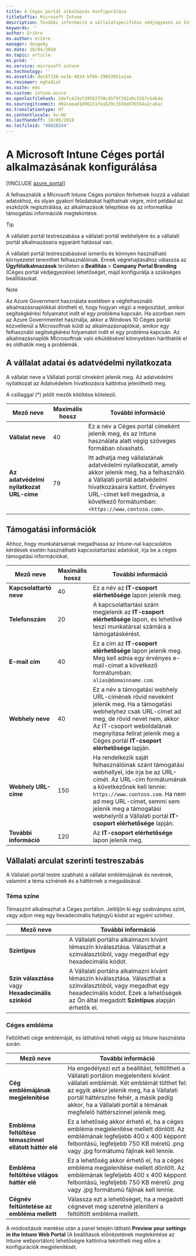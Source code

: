 ```yaml
---
title: A Céges portál alkalmazás konfigurálása
titleSuffix: Microsoft Intune
description: További információ a vállalatspecifikus védjegyezés az Intune Céges portál alkalmazásban való alkalmazásáról.
keywords: ''
author: Erikre
ms.author: erikre
manager: dougeby
ms.date: 10/04/2018
ms.topic: article
ms.prod: ''
ms.service: microsoft-intune
ms.technology: ''
ms.assetid: dec6f258-ee1b-4824-bf66-29053051a1ae
ms.reviewer: mghadial
ms.suite: ems
ms.custom: intune-azure
ms.openlocfilehash: 2defc433ef39562750c4579f302a9c5367c6464a
ms.sourcegitcommit: d92caead1d96151fea529c155bdd7b554a2ca5ac
ms.translationtype: HT
ms.contentlocale: hu-HU
ms.lasthandoff: 10/06/2018
ms.locfileid: "48828244"
---
```

# <a name="how-to-configure-the-microsoft-intune-company-portal-app"></a>A Microsoft Intune Céges portál alkalmazásának konfigurálása

[!INCLUDE [azure_portal](./includes/azure_portal.md)]

A felhasználók a Microsoft Intune Céges portálon férhetnek hozzá a vállalati adatokhoz, és olyan gyakori feladatokat hajthatnak végre, mint például az eszközök regisztrálása, az alkalmazások telepítése és az informatikai támogatási információk megtekintése.        

> [!Tip]        
> A vállalati portál testreszabása a vállalati portál webhelyére és a vállalati portál alkalmazásaira egyaránt hatással van.       

A vállalati portál testreszabásával ismerős és könnyen használható környezetet teremthet felhasználóinak. Ennek végrehajtásához válassza az **Ügyfélalkalmazások** területen a **Beállítás** > **Company Portal Branding** (Céges portál védjegyezése) lehetőséget, majd konfigurálja a szükséges beállításokat.  

> [!Note]       
> Az Azure Government használata esetében a végfelhasználó alkalmazásnaplókkal döntheti el, hogy hogyan végzi a megosztást, amikor segítségkérési folyamatot indít el egy probléma kapcsán. Ha azonban nem az Azure Governmentet használja, akkor a Windows 10 Céges portál közvetlenül a Microsoftnak küldi az alkalmazásnaplókat, amikor egy felhasználó segítségkérési folyamatot indít el egy probléma kapcsán. Az alkalmazásnaplók Microsoftnak való elküldésével könnyebben háríthatók el és oldhatók meg a problémák. 

## <a name="company-information-and-privacy-statement"></a>A vállalat adatai és adatvédelmi nyilatkozata        
A vállalat neve a Vállalati portál címeként jelenik meg. Az adatvédelmi nyilatkozat az Adatvédelem hivatkozásra kattintva jeleníthető meg.

A csillaggal (*) jelölt mezők kitöltése kötelező.       


| Mező neve | Maximális hossz | További információ |
|---|---|---|
|**Vállalat neve**| 40 | Ez a név a Céges portál címeként jelenik meg, és az Intune használata alatt végig szöveges formában olvasható. |
| **Az adatvédelmi nyilatkozat URL-címe** |     79     | Itt adhatja meg vállalatának adatvédelmi nyilatkozatát, amely akkor jelenik meg, ha a felhasználó a Vállalati portál adatvédelmi hivatkozásaira kattint. Érvényes URL-címet kell megadnia, a következő formátumban: `<https://www.contoso.com>`. |

## <a name="support-information"></a>Támogatási információk      
Ahhoz, hogy munkatársainak megadhassa az Intune-nal kapcsolatos kérdések esetén használható kapcsolattartási adatokat, írja be a céges támogatási információkat.       

|Mező neve|Maximális hossz|További információ|
|---|---|---|
|**Kapcsolattartó neve** | 40 | Ez a név az **IT-csoport elérhetősége** lapon jelenik meg. |
|**Telefonszám** | 20 | A kapcsolattartási szám megjelenik az **IT-csoport elérhetősége** lapon, és lehetővé teszi munkatársai számára a támogatáskérést. |
|**E-mail cím**| 40 | Ez a cím az **IT-csoport elérhetősége** lapon jelenik meg. Meg kell adnia egy érvényes e-mail-címet a következő formátumban: `alias@domainname.com`. |
|**Webhely neve**| 40 | Ez a név a támogatási webhely URL-címének rövid neveként jelenik meg. Ha a támogatási webhelyhez csak URL-címet ad meg, de rövid nevet nem, akkor Az IT-csoport weboldalának megnyitása felirat jelenik meg a Céges portál **IT-csoport elérhetősége** lapján. |
|**Webhely URL-címe**| 150 | Ha rendelkezik saját felhasználóinak szánt támogatási webhellyel, ide írja be az URL-címét. Az URL-cím formátumának a következőnek kell lennie: `https://www.contoso.com`. Ha nem ad meg URL-címet, semmi sem jelenik meg a támogatási webhelyről a Vállalati portál **IT-csoport elérhetősége** lapján. |
| **További információ**| 120 | Az **IT-csoport elérhetősége** lapon jelenik meg. |


## <a name="company-branding-customization"></a>Vállalati arculat szerinti testreszabás       
A Vállalati portál testre szabható a vállalat emblémájának és nevének, valamint a téma színének és a háttérnek a megadásával.     

### <a name="theme-color"></a>Téma színe
Témaszínt alkalmazhat a Céges portálon. Jelöljön ki egy szabványos színt, vagy adjon meg egy hexadecimális hatjegyű kódot az egyéni színhez.

|Mező neve|További információ|
|---|---|
|**Színtípus**| A Vállalati portálra alkalmazni kívánt témaszín kiválasztása. Választhat a színválasztóból, vagy megadhat egy hexadecimális kódot. |
|**Szín választása** vagy **Hexadecimális színkód**| A Vállalati portálra alkalmazni kívánt témaszín kiválasztása. Választhat a színválasztóból, vagy megadhat egy hexadecimális kódot. Ezek a lehetőségek az Ön által megadott **Színtípus** alapján érhetők el.  |

### <a name="company-logo"></a>Céges embléma
Feltöltheti cége emblémáját, és láthatóvá teheti végig az Intune használata során.

|Mező neve|További információ|
|---|---|
|**Cég emblémájának megjelenítése**|Ha engedélyezi ezt a beállítást, feltöltheti a Vállalati portálon megjeleníteni kívánt vállalati emblémát. Két emblémát tölthet fel: az egyik akkor jelenik meg, ha a Vállalati portál háttérszíne fehér, a másik pedig akkor, ha a Vállalati portál a témának megfelelő háttérszínnel jelenik meg. |
|**Embléma feltöltése témaszínnel ellátott háttér elé**| Ez a lehetőség akkor érhető el, ha a céges embléma megjelenítése mellett döntött. Az emblémának legfeljebb 400 x 400 képpont felbontású, legfeljebb 750 KB méretű .png vagy .jpg formátumú fájlnak kell lennie. |
|**Embléma feltöltése világos háttér elé**| Ez a lehetőség akkor érhető el, ha a céges embléma megjelenítése mellett döntött. Az emblémának legfeljebb 400 x 400 képpont felbontású, legfeljebb 750 KB méretű .png vagy .jpg formátumú fájlnak kell lennie. |
|**Cégnév feltüntetése az embléma mellett**| Válassza ezt a lehetőséget, ha a megadott cégnevet meg szeretné jeleníteni a feltöltött embléma mellett. |

A módosítások mentése után a panel tetején látható **Preview your settings in the Intune Web Portal** (A beállítások előnézetének megtekintése az Intune webportálon) lehetőségre kattintva tekintheti meg előre a konfigurációk megjelenítését.
